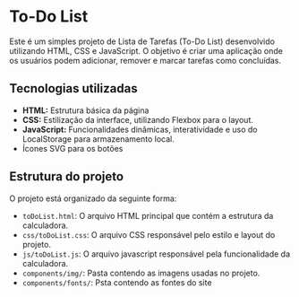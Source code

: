 # To-Do List

Este é um simples projeto de Lista de Tarefas (To-Do List) desenvolvido utilizando HTML, CSS e JavaScript. O objetivo é criar uma aplicação onde os usuários podem adicionar, remover e marcar tarefas como concluídas.

## Tecnologias utilizadas

- **HTML:** Estrutura básica da página
- **CSS:** Estilização da interface, utilizando Flexbox para o layout.
- **JavaScript:** Funcionalidades dinâmicas, interatividade e uso do LocalStorage para armazenamento local.
- Ícones SVG para os botões 

## Estrutura do projeto

O projeto está organizado da seguinte forma:

- `toDoList.html`: O arquivo HTML principal que contém a estrutura da calculadora.
- `css/toDoList.css`: O arquivo CSS responsável pelo estilo e layout do projeto.
- `js/toDoList.js`: O arquivo javascript responsável pela funcionalidade da calculadora.
- `components/img/`: Pasta contendo as imagens usadas no projeto.
- `components/fonts/`: Psta contendo as fontes do site

